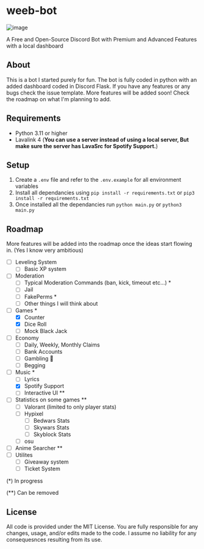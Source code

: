 # weeb-bot
  
![image](assets/static.png)

A Free and Open-Source Discord Bot with Premium and Advanced Features with a local dashboard

## About

This is a bot I started purely for fun. The bot is fully coded in python with an added dashboard coded in Discord Flask. If you have any features or any bugs check the issue template. More features will be added soon! Check the roadmap on what I'm planning to add.

## Requirements

- Python 3.11 or higher
- Lavalink 4 (**You can use a server instead of using a local server, But make sure the server has LavaSrc for Spotify Support.**)

## Setup

1. Create a `.env` file and refer to the `.env.example` for all environment variables
2. Install all dependancies using `pip install -r requirements.txt` or `pip3 install -r requirements.txt`
3. Once installed all the dependancies run `python main.py` or `python3 main.py`

## Roadmap

More features will be added into the roadmap once the ideas start flowing in. (Yes I know very ambitious)

- [ ] Leveling System
  - [ ] Basic XP system
- [ ] Moderation
  - [ ] Typical Moderation Commands (ban, kick, timeout etc...) *
  - [ ] Jail
  - [ ] FakePerms *
  - [ ] Other things I will think about
- [ ] Games *
  - [x] Counter
  - [x] Dice Roll
  - [ ] Mock Black Jack
- [ ] Economy
  - [ ] Daily, Weekly, Monthly Claims
  - [ ] Bank Accounts
  - [ ] Gambling 🎰
  - [ ] Begging
- [ ] Music *
  - [ ] Lyrics
  - [x] Spotify Support
  - [ ] Interactive UI **
- [ ] Statistics on some games **
  - [ ] Valorant (limited to only player stats)
  - [ ] Hypixel
    - [ ] Bedwars Stats
    - [ ] Skywars Stats
    - [ ] Skyblock Stats
  - [ ] osu
- [ ] Anime Searcher **
- [ ] Utilites
  - [ ] Giveaway system
  - [ ] Ticket System

(*) In progress

(**) Can be removed

## License

All code is provided under the MIT License. You are fully responsible for any changes, usage, and/or edits made to the code. I assume no liability for any consequesnces resulting from its use.
